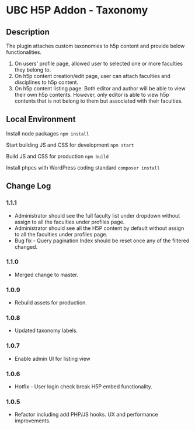 # UBC H5P Addon - Taxonomy

## Description
The plugin attaches custom taxonomies to h5p content and provide below functionalities.
1. On users' profile page, allowed user to selected one or more faculties they belong to.
2. On h5p content creation/edit page, user can attach faculties and disciplines to h5p content.
3. On h5p content listing page. Both editor and author will be able to view their own h5p contents. However, only editor is able to view h5p contents that is not belong to them but associated with their faculties.

## Local Environment
Install node packages
`npm install`

Start building JS and CSS for development
`npm start`

Build JS and CSS for production
`npm build`

Install phpcs with WordPress coding standard
`composer install`

## Change Log

### 1.1.1
- Administrator should see the full faculty list under dropdown without assign to all the faculties under profiles page.
- Administrator should see all the H5P content by default without assign to all the faculties under profiles page.
- Bug fix - Query pagination Index should be reset once any of the filtered changed.

### 1.1.0
- Merged change to master.

### 1.0.9
- Rebuild assets for production.

### 1.0.8
- Updated taxonomy labels.

### 1.0.7
- Enable admin UI for listing view

### 1.0.6
- Hotfix - User login check break H5P embed functionality.

### 1.0.5
- Refactor including add PHP/JS hooks. UX and performance improvements.